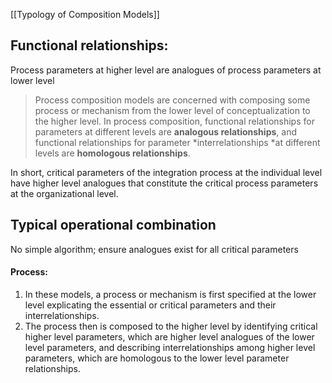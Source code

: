 [[Typology of Composition Models]]
## Functional relationships:
Process parameters at higher level are analogues of process parameters at lower level

> Process composition models are concerned with composing some process or mechanism from the lower level of conceptualization to the higher level.
 > In process composition, functional relationships for parameters at different levels are **analogous relationships**, and functional relationships for parameter *interrelationships *at different levels are **homologous relationships**.
 
 In short, critical parameters of the integration process at the individual level have higher level analogues that constitute the critical process parameters at the organizational level.
 
## Typical operational combination
No simple algorithm; ensure analogues exist for all critical parameters
#### Process:
1. In these models, a process or mechanism is first specified at the lower level explicating the essential or critical parameters and their interrelationships.
2. The process then is composed to the higher level by identifying critical higher level parameters, which are higher level analogues of the lower level parameters, and describing interrelationships among higher level parameters, which are homologous to the lower level parameter relationships.
